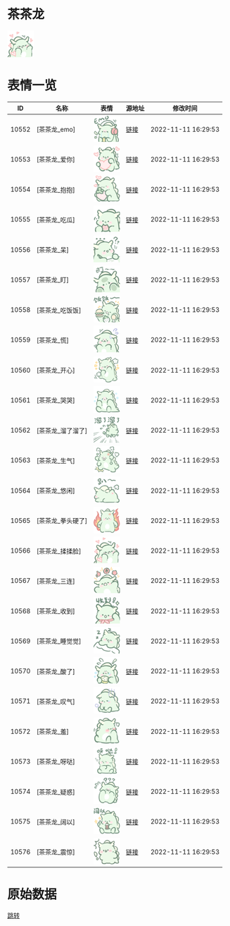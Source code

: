 # 茶茶龙

<img src="./cover.png" height="60" alt="cover" />

# 表情一览

|ID|名称|表情|源地址|修改时间|
|----|----|----|----|----|
|10552|[茶茶龙_emo]|<img src="./pic/010552_%5B茶茶龙_emo%5D.png" height="60" alt="emo"/>|[链接](http://i0.hdslb.com/bfs/emote/5c557d547d4bb826aaa8c649e146e0d9e8ad2c2b.png)|2022-11-11 16:29:53|
|10553|[茶茶龙_爱你]|<img src="./pic/010553_%5B茶茶龙_爱你%5D.png" height="60" alt="爱你"/>|[链接](http://i0.hdslb.com/bfs/emote/fccd7518bfb66efd94d6bb161a88096f7b959239.png)|2022-11-11 16:29:53|
|10554|[茶茶龙_抱抱]|<img src="./pic/010554_%5B茶茶龙_抱抱%5D.png" height="60" alt="抱抱"/>|[链接](http://i0.hdslb.com/bfs/emote/30249db5fcf5a57493683181cd2196c959577ba4.png)|2022-11-11 16:29:53|
|10555|[茶茶龙_吃瓜]|<img src="./pic/010555_%5B茶茶龙_吃瓜%5D.png" height="60" alt="吃瓜"/>|[链接](http://i0.hdslb.com/bfs/emote/9dd1f754ef7820f1bec91f8ef2096ec42c9eb4c4.png)|2022-11-11 16:29:53|
|10556|[茶茶龙_呆]|<img src="./pic/010556_%5B茶茶龙_呆%5D.png" height="60" alt="呆"/>|[链接](http://i0.hdslb.com/bfs/emote/8b1bcdfe254367ab0e0aa58de84c7dfc59431456.png)|2022-11-11 16:29:53|
|10557|[茶茶龙_盯]|<img src="./pic/010557_%5B茶茶龙_盯%5D.png" height="60" alt="盯"/>|[链接](http://i0.hdslb.com/bfs/emote/5b9e9b6af7f8225b7a28326c80c9890a21f7e43c.png)|2022-11-11 16:29:53|
|10558|[茶茶龙_吃饭饭]|<img src="./pic/010558_%5B茶茶龙_吃饭饭%5D.png" height="60" alt="吃饭饭"/>|[链接](http://i0.hdslb.com/bfs/emote/4c55e16dea588f3abe78f6906726279d008bd669.png)|2022-11-11 16:29:53|
|10559|[茶茶龙_慌]|<img src="./pic/010559_%5B茶茶龙_慌%5D.png" height="60" alt="慌"/>|[链接](http://i0.hdslb.com/bfs/emote/6d75b9735142172c05b4eaddc31b875a26a5c496.png)|2022-11-11 16:29:53|
|10560|[茶茶龙_开心]|<img src="./pic/010560_%5B茶茶龙_开心%5D.png" height="60" alt="开心"/>|[链接](http://i0.hdslb.com/bfs/emote/b5b504ef604437e0a25f24669e0ae99c913ca453.png)|2022-11-11 16:29:53|
|10561|[茶茶龙_哭哭]|<img src="./pic/010561_%5B茶茶龙_哭哭%5D.png" height="60" alt="哭哭"/>|[链接](http://i0.hdslb.com/bfs/emote/e1c3892c5d27ae4f4a1cd58b9c9031948b99e3c3.png)|2022-11-11 16:29:53|
|10562|[茶茶龙_溜了溜了]|<img src="./pic/010562_%5B茶茶龙_溜了溜了%5D.png" height="60" alt="溜了溜了"/>|[链接](http://i0.hdslb.com/bfs/emote/48ae3751224ec5bc9c2e75e31adf0f888e5101a4.png)|2022-11-11 16:29:53|
|10563|[茶茶龙_生气]|<img src="./pic/010563_%5B茶茶龙_生气%5D.png" height="60" alt="生气"/>|[链接](http://i0.hdslb.com/bfs/emote/8c3e5ae2f5c693b08692de15d26555416be1651e.png)|2022-11-11 16:29:53|
|10564|[茶茶龙_悠闲]|<img src="./pic/010564_%5B茶茶龙_悠闲%5D.png" height="60" alt="悠闲"/>|[链接](http://i0.hdslb.com/bfs/emote/919dc77238b8c462094dccab83c8f3d62929ffd2.png)|2022-11-11 16:29:53|
|10565|[茶茶龙_拳头硬了]|<img src="./pic/010565_%5B茶茶龙_拳头硬了%5D.png" height="60" alt="拳头硬了"/>|[链接](http://i0.hdslb.com/bfs/emote/4b8423c6f15a3fa1e18da530b6d4ae55c0775b8f.png)|2022-11-11 16:29:53|
|10566|[茶茶龙_揉揉脸]|<img src="./pic/010566_%5B茶茶龙_揉揉脸%5D.png" height="60" alt="揉揉脸"/>|[链接](http://i0.hdslb.com/bfs/emote/ba4f609b609977725d48d5681af08261429a112c.png)|2022-11-11 16:29:53|
|10567|[茶茶龙_三连]|<img src="./pic/010567_%5B茶茶龙_三连%5D.png" height="60" alt="三连"/>|[链接](http://i0.hdslb.com/bfs/emote/38a6e52aada5a2cf670ebc7735a78c98dd6b2503.png)|2022-11-11 16:29:53|
|10568|[茶茶龙_收到]|<img src="./pic/010568_%5B茶茶龙_收到%5D.png" height="60" alt="收到"/>|[链接](http://i0.hdslb.com/bfs/emote/b957dded6c8029e77f634d779a09d1343473a37b.png)|2022-11-11 16:29:53|
|10569|[茶茶龙_睡觉觉]|<img src="./pic/010569_%5B茶茶龙_睡觉觉%5D.png" height="60" alt="睡觉觉"/>|[链接](http://i0.hdslb.com/bfs/emote/c90b3c48b764d860a299264531c1696005726ab4.png)|2022-11-11 16:29:53|
|10570|[茶茶龙_酸了]|<img src="./pic/010570_%5B茶茶龙_酸了%5D.png" height="60" alt="酸了"/>|[链接](http://i0.hdslb.com/bfs/emote/720a76afb24d97590a2bf9cbd8c9dafbf2b94148.png)|2022-11-11 16:29:53|
|10571|[茶茶龙_叹气]|<img src="./pic/010571_%5B茶茶龙_叹气%5D.png" height="60" alt="叹气"/>|[链接](http://i0.hdslb.com/bfs/emote/87630921813849a8f9a952b4e2a77df3f55c7367.png)|2022-11-11 16:29:53|
|10572|[茶茶龙_羞]|<img src="./pic/010572_%5B茶茶龙_羞%5D.png" height="60" alt="羞"/>|[链接](http://i0.hdslb.com/bfs/emote/9c152dbb274c05a45e4b8a4d4125c09c61371e27.png)|2022-11-11 16:29:53|
|10573|[茶茶龙_呀哒]|<img src="./pic/010573_%5B茶茶龙_呀哒%5D.png" height="60" alt="呀哒"/>|[链接](http://i0.hdslb.com/bfs/emote/b76a6d99a4de69ddb7301f34170f68ae4351aadb.png)|2022-11-11 16:29:53|
|10574|[茶茶龙_疑惑]|<img src="./pic/010574_%5B茶茶龙_疑惑%5D.png" height="60" alt="疑惑"/>|[链接](http://i0.hdslb.com/bfs/emote/b11eced52075d059ca03408e25f2cf59f959a174.png)|2022-11-11 16:29:53|
|10575|[茶茶龙_阔以]|<img src="./pic/010575_%5B茶茶龙_阔以%5D.png" height="60" alt="阔以"/>|[链接](http://i0.hdslb.com/bfs/emote/0ad0c3c6a5399b157eeac1cf594c467da638c5b4.png)|2022-11-11 16:29:53|
|10576|[茶茶龙_震惊]|<img src="./pic/010576_%5B茶茶龙_震惊%5D.png" height="60" alt="震惊"/>|[链接](http://i0.hdslb.com/bfs/emote/bfeb94a54510d186573b50af8406dba08b08c51b.png)|2022-11-11 16:29:53|

# 原始数据

[跳转](./raw.json)

